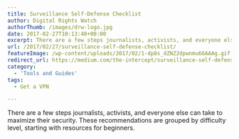```yaml
---
title: Surveillance Self-Defense Checklist
author: Digital Rights Watch
authorThumb: /images/drw-logo.jpg
date: 2017-02-27T10:13:40+00:00
excerpt: There are a few steps journalists, activists, and everyone else can take to maximize their security. These recommendations from the Intercept are grouped by difficulty level, starting with resources for beginners.
url: /2017/02/27/surveillance-self-defense-checklist/
featureImage: /wp-content/uploads/2017/02/1-dp8s_dZNZ2dpwnmu66AAAg.gif
redirect_url: https://medium.com/the-intercept/surveillance-self-defense-for-journalists-ce627e332db6#.6xymgyfis
category:
  - 'Tools and Guides'
tags:
  - Get a VPN

---
```

There are a few steps journalists, activists, and everyone else can take to maximize their security. These recommendations are grouped by difficulty level, starting with resources for beginners.
